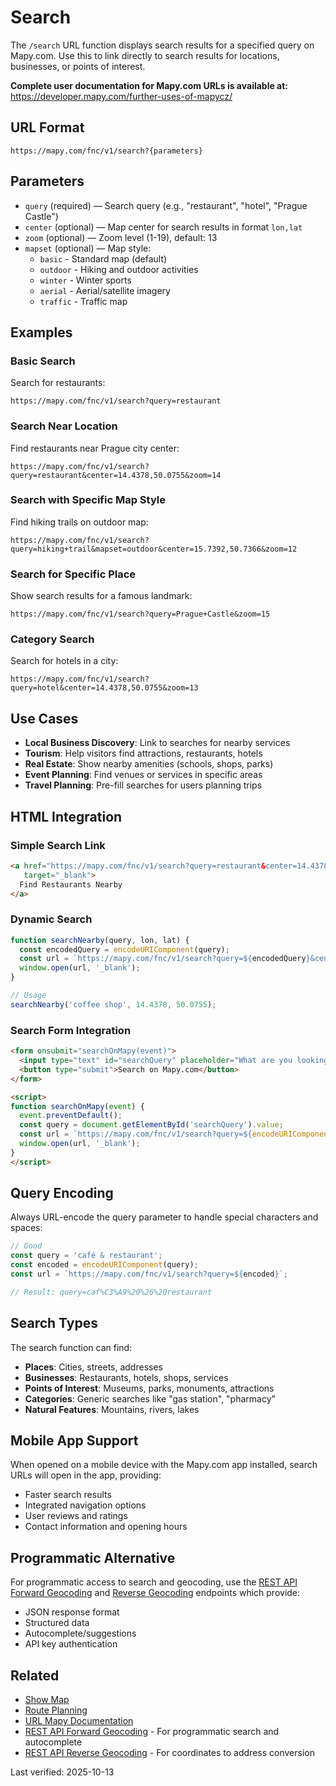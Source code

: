# Search

The `/search` URL function displays search results for a specified query on Mapy.com. Use this to link directly to search results for locations, businesses, or points of interest.

**Complete user documentation for Mapy.com URLs is available at:**  
https://developer.mapy.com/further-uses-of-mapycz/

## URL Format

```
https://mapy.com/fnc/v1/search?{parameters}
```

## Parameters

- `query` (required) — Search query (e.g., "restaurant", "hotel", "Prague Castle")
- `center` (optional) — Map center for search results in format `lon,lat`
- `zoom` (optional) — Zoom level (1-19), default: 13
- `mapset` (optional) — Map style:
  - `basic` - Standard map (default)
  - `outdoor` - Hiking and outdoor activities
  - `winter` - Winter sports
  - `aerial` - Aerial/satellite imagery
  - `traffic` - Traffic map

## Examples

### Basic Search

Search for restaurants:

```
https://mapy.com/fnc/v1/search?query=restaurant
```

### Search Near Location

Find restaurants near Prague city center:

```
https://mapy.com/fnc/v1/search?query=restaurant&center=14.4378,50.0755&zoom=14
```

### Search with Specific Map Style

Find hiking trails on outdoor map:

```
https://mapy.com/fnc/v1/search?query=hiking+trail&mapset=outdoor&center=15.7392,50.7366&zoom=12
```

### Search for Specific Place

Show search results for a famous landmark:

```
https://mapy.com/fnc/v1/search?query=Prague+Castle&zoom=15
```

### Category Search

Search for hotels in a city:

```
https://mapy.com/fnc/v1/search?query=hotel&center=14.4378,50.0755&zoom=13
```

## Use Cases

- **Local Business Discovery**: Link to searches for nearby services
- **Tourism**: Help visitors find attractions, restaurants, hotels
- **Real Estate**: Show nearby amenities (schools, shops, parks)
- **Event Planning**: Find venues or services in specific areas
- **Travel Planning**: Pre-fill searches for users planning trips

## HTML Integration

### Simple Search Link

```html
<a href="https://mapy.com/fnc/v1/search?query=restaurant&center=14.4378,50.0755&zoom=14" 
   target="_blank">
  Find Restaurants Nearby
</a>
```

### Dynamic Search

```js
function searchNearby(query, lon, lat) {
  const encodedQuery = encodeURIComponent(query);
  const url = `https://mapy.com/fnc/v1/search?query=${encodedQuery}&center=${lon},${lat}&zoom=14`;
  window.open(url, '_blank');
}

// Usage
searchNearby('coffee shop', 14.4378, 50.0755);
```

### Search Form Integration

```html
<form onsubmit="searchOnMapy(event)">
  <input type="text" id="searchQuery" placeholder="What are you looking for?">
  <button type="submit">Search on Mapy.com</button>
</form>

<script>
function searchOnMapy(event) {
  event.preventDefault();
  const query = document.getElementById('searchQuery').value;
  const url = `https://mapy.com/fnc/v1/search?query=${encodeURIComponent(query)}`;
  window.open(url, '_blank');
}
</script>
```

## Query Encoding

Always URL-encode the query parameter to handle special characters and spaces:

```js
// Good
const query = 'café & restaurant';
const encoded = encodeURIComponent(query);
const url = `https://mapy.com/fnc/v1/search?query=${encoded}`;

// Result: query=caf%C3%A9%20%26%20restaurant
```

## Search Types

The search function can find:
- **Places**: Cities, streets, addresses
- **Businesses**: Restaurants, hotels, shops, services
- **Points of Interest**: Museums, parks, monuments, attractions
- **Categories**: Generic searches like "gas station", "pharmacy"
- **Natural Features**: Mountains, rivers, lakes

## Mobile App Support

When opened on a mobile device with the Mapy.com app installed, search URLs will open in the app, providing:
- Faster search results
- Integrated navigation options
- User reviews and ratings
- Contact information and opening hours

## Programmatic Alternative

For programmatic access to search and geocoding, use the [REST API Forward Geocoding](../rest-api/forward-geocoding.md) and [Reverse Geocoding](../rest-api/reverse-geocoding.md) endpoints which provide:
- JSON response format
- Structured data
- Autocomplete/suggestions
- API key authentication

## Related

- [Show Map](showmap.md)
- [Route Planning](route.md)
- [URL Mapy Documentation](README.md)
- [REST API Forward Geocoding](../rest-api/forward-geocoding.md) - For programmatic search and autocomplete
- [REST API Reverse Geocoding](../rest-api/reverse-geocoding.md) - For coordinates to address conversion

Last verified: 2025-10-13
